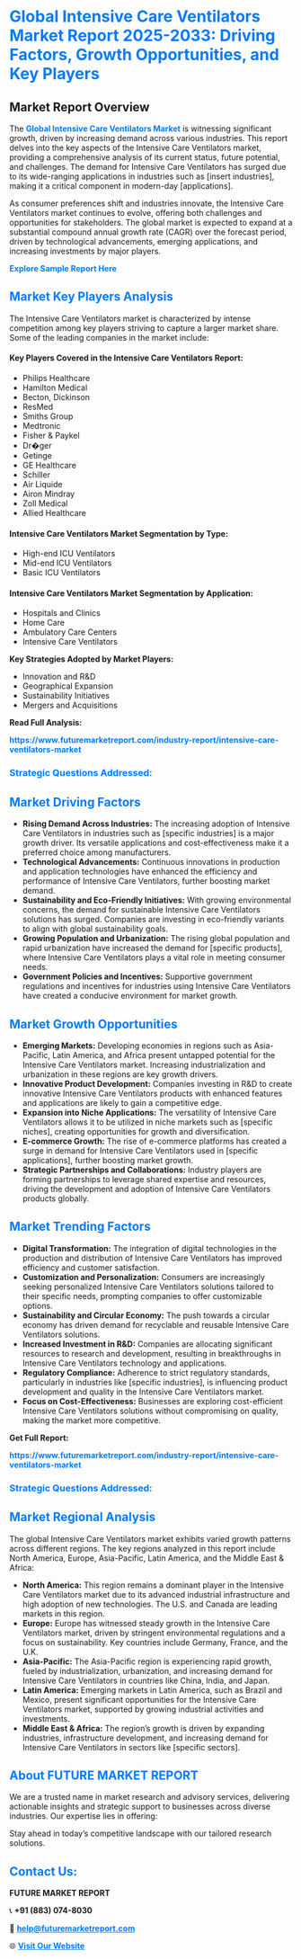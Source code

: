 <h1 style="color: #007BFF;">Global Intensive Care Ventilators Market Report 2025-2033: Driving Factors, Growth Opportunities, and Key Players</h1>

<section id="overview">
<h2>Market Report Overview</h2>
<p>The <a href="https://www.futuremarketreport.com/industry-report/intensive-care-ventilators-market" style="color: #007BFF; text-decoration: none;"><strong>Global Intensive Care Ventilators Market</strong></a> is witnessing significant growth, driven by increasing demand across various industries. This report delves into the key aspects of the Intensive Care Ventilators market, providing a comprehensive analysis of its current status, future potential, and challenges. The demand for Intensive Care Ventilators has surged due to its wide-ranging applications in industries such as [insert industries], making it a critical component in modern-day [applications].</p>
<p>As consumer preferences shift and industries innovate, the Intensive Care Ventilators market continues to evolve, offering both challenges and opportunities for stakeholders. The global market is expected to expand at a substantial compound annual growth rate (CAGR) over the forecast period, driven by technological advancements, emerging applications, and increasing investments by major players.</p>
</section>

<section id="overview">
<p><a href="https://www.futuremarketreport.com/request-sample/reportId=122547" style="color: #007BFF; text-decoration: none;"><strong>Explore Sample Report Here</strong></a></p>
</section>

<section id="key-players">
<h2 style="color: #007BFF;">Market Key Players Analysis</h2>
<p>The Intensive Care Ventilators market is characterized by intense competition among key players striving to capture a larger market share. Some of the leading companies in the market include:</p>
<h4>Key Players Covered in the Intensive Care Ventilators Report:</h4>
<ul><li>Philips Healthcare</li><li>Hamilton Medical</li><li>Becton, Dickinson</li><li>ResMed</li><li>Smiths Group</li><li>Medtronic</li><li>Fisher &amp; Paykel</li><li>Dr�ger</li><li>Getinge</li><li>GE Healthcare</li><li>Schiller</li><li>Air Liquide</li><li>Airon Mindray</li><li>Zoll Medical</li><li>Allied Healthcare</li></ul>
<h4>Intensive Care Ventilators Market Segmentation by Type:</h4>
<ul><li>High-end ICU Ventilators</li><li>Mid-end ICU Ventilators</li><li>Basic ICU Ventilators</li></ul>

<h4>Intensive Care Ventilators Market Segmentation by Application:</h4>
<ul><li>Hospitals and Clinics</li><li>Home Care</li><li>Ambulatory Care Centers</li><li>Intensive Care Ventilators</li></ul>
<p><strong>Key Strategies Adopted by Market Players:</strong></p>
<ul>
<li>Innovation and R&D</li>
<li>Geographical Expansion</li>
<li>Sustainability Initiatives</li>
<li>Mergers and Acquisitions</li>
</ul>
</section>

<section>
<p><strong>Read Full Analysis: </strong></p><a href="https://www.futuremarketreport.com/industry-report/intensive-care-ventilators-market" style="color: #007BFF; text-decoration: none;"><strong>https://www.futuremarketreport.com/industry-report/intensive-care-ventilators-market</strong></a>
<h3 style="color: #007BFF;">Strategic Questions Addressed:</h3>
</section>

<section id="driving-factors">
<h2 style="color: #007BFF;">Market Driving Factors</h2>
<ul>
<li><strong>Rising Demand Across Industries:</strong> The increasing adoption of Intensive Care Ventilators in industries such as [specific industries] is a major growth driver. Its versatile applications and cost-effectiveness make it a preferred choice among manufacturers.</li>
<li><strong>Technological Advancements:</strong> Continuous innovations in production and application technologies have enhanced the efficiency and performance of Intensive Care Ventilators, further boosting market demand.</li>
<li><strong>Sustainability and Eco-Friendly Initiatives:</strong> With growing environmental concerns, the demand for sustainable Intensive Care Ventilators solutions has surged. Companies are investing in eco-friendly variants to align with global sustainability goals.</li>
<li><strong>Growing Population and Urbanization:</strong> The rising global population and rapid urbanization have increased the demand for [specific products], where Intensive Care Ventilators plays a vital role in meeting consumer needs.</li>
<li><strong>Government Policies and Incentives:</strong> Supportive government regulations and incentives for industries using Intensive Care Ventilators have created a conducive environment for market growth.</li>
</ul>
</section>

<section id="growth-opportunities">
<h2 style="color: #007BFF;">Market Growth Opportunities</h2>
<ul>
<li><strong>Emerging Markets:</strong> Developing economies in regions such as Asia-Pacific, Latin America, and Africa present untapped potential for the Intensive Care Ventilators market. Increasing industrialization and urbanization in these regions are key growth drivers.</li>
<li><strong>Innovative Product Development:</strong> Companies investing in R&D to create innovative Intensive Care Ventilators products with enhanced features and applications are likely to gain a competitive edge.</li>
<li><strong>Expansion into Niche Applications:</strong> The versatility of Intensive Care Ventilators allows it to be utilized in niche markets such as [specific niches], creating opportunities for growth and diversification.</li>
<li><strong>E-commerce Growth:</strong> The rise of e-commerce platforms has created a surge in demand for Intensive Care Ventilators used in [specific applications], further boosting market growth.</li>
<li><strong>Strategic Partnerships and Collaborations:</strong> Industry players are forming partnerships to leverage shared expertise and resources, driving the development and adoption of Intensive Care Ventilators products globally.</li>
</ul>
</section>

<section id="trending-factors">
<h2 style="color: #007BFF;">Market Trending Factors</h2>
<ul>
<li><strong>Digital Transformation:</strong> The integration of digital technologies in the production and distribution of Intensive Care Ventilators has improved efficiency and customer satisfaction.</li>
<li><strong>Customization and Personalization:</strong> Consumers are increasingly seeking personalized Intensive Care Ventilators solutions tailored to their specific needs, prompting companies to offer customizable options.</li>
<li><strong>Sustainability and Circular Economy:</strong> The push towards a circular economy has driven demand for recyclable and reusable Intensive Care Ventilators solutions.</li>
<li><strong>Increased Investment in R&D:</strong> Companies are allocating significant resources to research and development, resulting in breakthroughs in Intensive Care Ventilators technology and applications.</li>
<li><strong>Regulatory Compliance:</strong> Adherence to strict regulatory standards, particularly in industries like [specific industries], is influencing product development and quality in the Intensive Care Ventilators market.</li>
<li><strong>Focus on Cost-Effectiveness:</strong> Businesses are exploring cost-efficient Intensive Care Ventilators solutions without compromising on quality, making the market more competitive.</li>
</ul>
</section>

<section>
<p><strong>Get Full Report: </strong></p><a href="https://www.futuremarketreport.com/industry-report/intensive-care-ventilators-market" style="color: #007BFF; text-decoration: none;"><strong>https://www.futuremarketreport.com/industry-report/intensive-care-ventilators-market</strong></a>
<h3 style="color: #007BFF;">Strategic Questions Addressed:</h3>
</section>


<section id="regional-analysis">
<h2 style="color: #007BFF;">Market Regional Analysis</h2>
<p>The global Intensive Care Ventilators market exhibits varied growth patterns across different regions. The key regions analyzed in this report include North America, Europe, Asia-Pacific, Latin America, and the Middle East & Africa:</p>
<ul>
<li><strong>North America:</strong> This region remains a dominant player in the Intensive Care Ventilators market due to its advanced industrial infrastructure and high adoption of new technologies. The U.S. and Canada are leading markets in this region.</li>
<li><strong>Europe:</strong> Europe has witnessed steady growth in the Intensive Care Ventilators market, driven by stringent environmental regulations and a focus on sustainability. Key countries include Germany, France, and the U.K.</li>
<li><strong>Asia-Pacific:</strong> The Asia-Pacific region is experiencing rapid growth, fueled by industrialization, urbanization, and increasing demand for Intensive Care Ventilators in countries like China, India, and Japan.</li>
<li><strong>Latin America:</strong> Emerging markets in Latin America, such as Brazil and Mexico, present significant opportunities for the Intensive Care Ventilators market, supported by growing industrial activities and investments.</li>
<li><strong>Middle East & Africa:</strong> The region’s growth is driven by expanding industries, infrastructure development, and increasing demand for Intensive Care Ventilators in sectors like [specific sectors].</li>
</ul>
</section>

<footer>
<h2 style="color: #007BFF;">About FUTURE MARKET REPORT</h2>
<p>We are a trusted name in market research and advisory services, delivering actionable insights and strategic support to businesses across diverse industries. Our expertise lies in offering:</p>

<p>Stay ahead in today’s competitive landscape with our tailored research solutions.</p>

<h2 style="color: #007BFF;">Contact Us:</h2>
<p><strong>FUTURE MARKET REPORT</strong></p>
<p>📞 <strong>+91 (883) 074-8030</strong></p>
<p>📧 <strong><a href="mailto:help@futuremarketreport.com" style="color: #007BFF;">help@futuremarketreport.com</a></strong></p>
<p>🌐 <strong><a href="https://www.futuremarketreport.com/" style="color: #007BFF;">Visit Our Website</a></strong></p>
</footer>